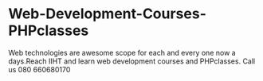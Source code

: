 # Web-Development-Courses-PHPclasses
Web technologies are awesome scope for each and every one now a days.Reach IIHT and learn web development courses and PHPclasses. Call us 080 660680170
